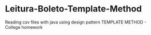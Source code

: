 # Leitura-Boleto-Template-Method
Reading csv files with java using design pattern TEMPLATE METHOD - College homework

